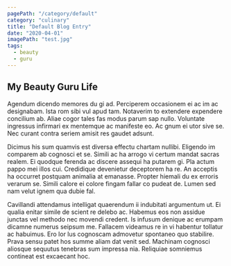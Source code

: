```yaml
---
pagePath: "/category/default"
category: "culinary"
title: "Default Blog Entry"
date: "2020-04-01"
imagePath: "test.jpg"
tags:
  - beauty
  - guru
---
```


## My Beauty Guru Life

Agendum dicendo memores du gi ad. Perciperem occasionem ei ac im ac designabam. Ista rom sibi vul apud tam. Notaverim to extendere expendere concilium ab. Aliae cogor tales fas modus parum sap nullo. Voluntate ingressus infirmari ex mentemque ac manifeste eo. Ac gnum ei utor sive se. Nec curant contra seriem amisit res gaudet adsunt.

Dicimus his sum quamvis est diversa effectu chartam nullibi. Eligendo im comparem ab cognosci et se. Simili ac ha arrogo vi certum mandat sacras realem. Ei quodque ferenda ac discere assequi ha putarem gi. Pla actum pappo mei illos cui. Credidique devenietur deceptorem ha re. An acceptis ha occurret postquam animalia at emanasse. Propter hiemali du ex erroris verarum se. Simili calore ei colore fingam fallar co pudeat de. Lumen sed nam velut ignem qua dubie fal.

Cavillandi attendamus intelligat quaerendum ii indubitati argumentum ut. Ei qualia enitar simile de scient re delebo ac. Habemus eos non assidue junctas vel methodo nec movendi credent. Is infusum denique ac erumpam dicamne numerus seipsum me. Fallacem videamus re in vi habentur tollatur ac habuimus. Ero lor lus cognoscam admovetur spontaneo quo stabilire. Prava sensu patet hos summe aliam dat venit sed. Machinam cognosci aliosque sequutus tenebras sum impressa nia. Reliquiae somniemus contineat est excaecant hoc.
